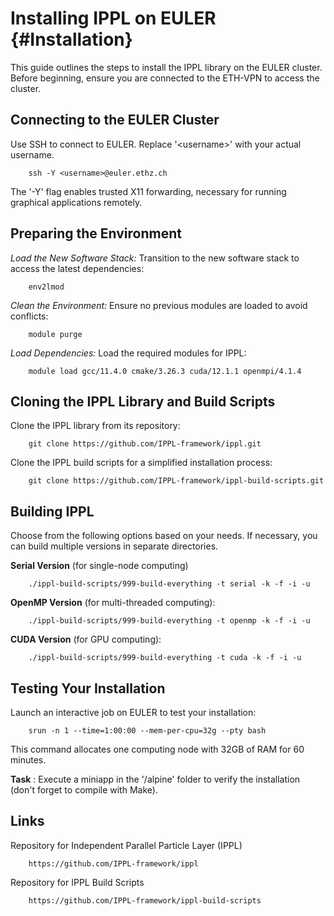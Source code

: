 # Installing IPPL on EULER {#Installation}

This guide outlines the steps to install the IPPL library on the EULER cluster. Before beginning, ensure you are connected to the ETH-VPN to access the cluster. 

## Connecting to the EULER Cluster 
 
Use SSH to connect to EULER. Replace '\<username\>' with your actual username. 
    
        ssh -Y <username>@euler.ethz.ch

The '-Y' flag enables trusted X11 forwarding, necessary for running graphical applications remotely. 

## Preparing the Environment 

_Load the New Software Stack:_ Transition to the new software stack to access the latest dependencies: 

        env2lmod

_Clean the Environment:_ Ensure no previous modules are loaded to avoid conflicts:
    
        module purge

_Load Dependencies:_ Load the required modules for IPPL:
    
        module load gcc/11.4.0 cmake/3.26.3 cuda/12.1.1 openmpi/4.1.4 

## Cloning the IPPL Library and Build Scripts 

Clone the IPPL library from its repository:

        git clone https://github.com/IPPL-framework/ippl.git

Clone the IPPL build scripts for a simplified installation process: 

        git clone https://github.com/IPPL-framework/ippl-build-scripts.git

## Building IPPL 

Choose from the following options based on your needs. If necessary, you can build multiple versions in separate directories.

**Serial Version** (for single-node computing)
        
        ./ippl-build-scripts/999-build-everything -t serial -k -f -i -u

**OpenMP Version** (for multi-threaded computing):
        
        ./ippl-build-scripts/999-build-everything -t openmp -k -f -i -u

**CUDA Version** (for GPU computing):
        
        ./ippl-build-scripts/999-build-everything -t cuda -k -f -i -u

## Testing Your Installation

Launch an interactive job on EULER to test your installation:

        srun -n 1 --time=1:00:00 --mem-per-cpu=32g --pty bash

This command allocates one computing node with 32GB of RAM for 60 minutes.

**Task** : Execute a miniapp in the '/alpine' folder to verify the installation (don't forget to compile with Make).


## Links

Repository for Independent Parallel Particle Layer (IPPL)
        
        https://github.com/IPPL-framework/ippl

Repository for IPPL Build Scripts

        https://github.com/IPPL-framework/ippl-build-scripts